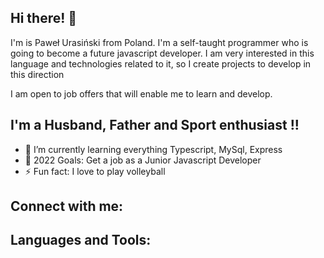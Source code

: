 ## Hi there!   👋

I'm is Paweł Urasiński from Poland. I'm a self-taught programmer who is going to become a future javascript developer. I am very interested in this language and technologies related to it, so I create projects to develop in this direction

I am open to job offers that will enable me to learn and develop.

## I'm a Husband, Father and Sport enthusiast !!

- 🌱 I’m currently learning everything Typescript, MySql, Express
- 🥅 2022 Goals: Get a job as a Junior Javascript Developer
- ⚡ Fun fact: I love to play volleyball

## Connect with me:


## Languages and Tools:


